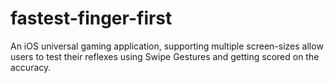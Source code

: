 # fastest-finger-first
An iOS universal gaming application, supporting multiple screen-sizes allow users to test their reflexes using Swipe Gestures and getting scored on the accuracy.
